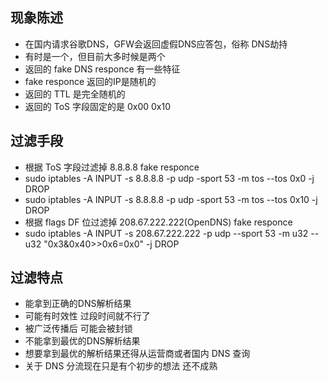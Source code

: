 ## 现象陈述
* 在国内请求谷歌DNS，GFW会返回虚假DNS应答包，俗称 DNS劫持
* 有时是一个，但目前大多时候是两个
* 返回的 fake DNS responce 有一些特征
* fake responce 返回的IP是随机的
* 返回的 TTL 是完全随机的
* 返回的 ToS 字段固定的是 0x00 0x10

## 过滤手段
* 根据 ToS 字段过滤掉 8.8.8.8 fake responce
* sudo iptables -A INPUT -s 8.8.8.8 -p udp -sport 53 -m tos --tos 0x0 -j DROP
* sudo iptables -A INPUT -s 8.8.8.8 -p udp -sport 53 -m tos --tos 0x10 -j DROP
* 根据 flags DF 位过滤掉 208.67.222.222(OpenDNS) fake responce
* sudo iptables -A INPUT -s 208.67.222.222 -p udp --sport 53 -m u32 --u32 "0x3&0x40>>0x6=0x0" -j DROP


## 过滤特点
* 能拿到正确的DNS解析结果
* 可能有时效性 过段时间就不行了
* 被广泛传播后 可能会被封锁
* 不能拿到最优的DNS解析结果
* 想要拿到最优的解析结果还得从运营商或者国内 DNS 查询
* 关于 DNS 分流现在只是有个初步的想法 还不成熟
